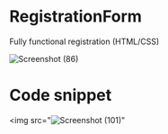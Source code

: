 # RegistrationForm
Fully functional registration (HTML/CSS)


![Screenshot (86)](https://github.com/user-attachments/assets/b047dd30-5f28-43ac-9efb-0e073878c3fe)

# Code snippet
<img src="![Screenshot (101)](https://github.com/user-attachments/assets/7624b859-36f1-4b1f-ac85-4d4193b92143)"
